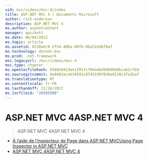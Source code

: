 ```yaml
---
uid: mvc/videos/mvc-4/index
title: ASP.NET MVC 4 | Documents Microsoft
author: rick-anderson
description: ASP.NET MVC 4
ms.author: aspnetcontent
manager: wpickett
ms.date: 06/04/2012
ms.topic: article
ms.assetid: 8130a6c9-2f54-48ba-90f6-0ba52e98f0af
ms.technology: dotnet-mvc
ms.prod: .net-framework
msc.legacyurl: /mvc/videos/mvc-4
msc.type: chapter
ms.openlocfilehash: 658020413e413917c704a4bd50686b8bcab2cfb9
ms.sourcegitcommit: 9a9483aceb34591c97451997036a9120c3fe2baf
ms.translationtype: HT
ms.contentlocale: fr-FR
ms.lasthandoff: 11/10/2017
ms.locfileid: "26503588"
---
```

<a name="aspnet-mvc-4"></a><span data-ttu-id="c807c-103">ASP.NET MVC 4</span><span class="sxs-lookup"><span data-stu-id="c807c-103">ASP.NET MVC 4</span></span>
====================
> <span data-ttu-id="c807c-104">ASP.NET MVC 4</span><span class="sxs-lookup"><span data-stu-id="c807c-104">ASP.NET MVC 4</span></span>


- [<span data-ttu-id="c807c-105">À l’aide de l’inspecteur de Page dans ASP.NET MVC</span><span class="sxs-lookup"><span data-stu-id="c807c-105">Using Page Inspector in ASP.NET MVC</span></span>](using-page-inspector-in-aspnet-mvc.md)
- [<span data-ttu-id="c807c-106">ASP.NET MVC 4</span><span class="sxs-lookup"><span data-stu-id="c807c-106">ASP.NET MVC 4</span></span>](aspnet-mvc-4.md)

